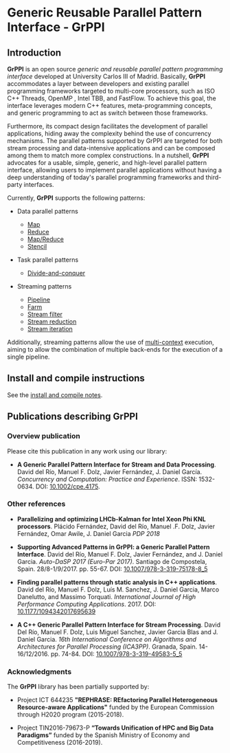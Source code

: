 # Generic Reusable Parallel Pattern Interface - GrPPI

## Introduction ##

**GrPPI** is an open source *generic and reusable parallel pattern programming
interface* developed at University Carlos III of Madrid. Basically, **GrPPI**
accommodates a layer between developers and existing parallel programming
frameworks targeted to multi-core processors, such as ISO C++ Threads, OpenMP
, Intel TBB, and FastFlow. To achieve this goal, the interface leverages
modern C++ features, meta-programming concepts, and generic programming
to act as switch between those frameworks. 

Furthermore, its compact design facilitates the development of parallel
applications, hiding away the complexity behind the use of concurrency
mechanisms. The parallel patterns supported by GrPPI are targeted for both
stream processing and data-intensive applications and can be composed among
them to match more complex constructions. In a nutshell, **GrPPI** advocates
for a usable, simple, generic, and high-level parallel pattern interface,
allowing users to implement parallel applications without having a deep
understanding of today's parallel programming frameworks and third-party
interfaces.

Currently, **GrPPI** supports the following patterns:

  * Data parallel patterns
    * [Map](doc/map.md)
    * [Reduce](doc/reduce.md)
    * [Map/Reduce](doc/map-reduce.md)
    * [Stencil](doc/stencil.md)

  * Task parallel patterns
    * [Divide-and-conquer](doc/divide-conquer.md)

  * Streaming patterns
    * [Pipeline](doc/pipeline.md)
    * [Farm](doc/farm.md)
    * [Stream filter](doc/stream-filter.md)
    * [Stream reduction](doc/stream-reduce.md)
    * [Stream iteration](doc/stream-iteration.md)

Additionally, streaming patterns allow the use of [multi-context](doc/context.md) execution,
aiming to allow the combination of multiple back-ends for the execution of
a single pipeline.

## Install and compile instructions

See the [install and compile notes](doc/install-notes.md).

## Publications describing GrPPI

### Overview publication

Please cite this publication in any work using our library:

* **A Generic Parallel Pattern Interface for Stream and Data Processing**. David del Río, Manuel F. Dolz, Javier Fernández, J. Daniel García. *Concurrency and Computation: Practice and Experience*. ISSN: 1532-0634. DOI: [10.1002/cpe.4175](http://dx.doi.org/10.1002/cpe.4175).


### Other references


* **Parallelizing and optimizing LHCb-Kalman for Intel Xeon Phi KNL processors**. Plácido Fernández, David del Río, Manuel .F. Dolz, Javier Fernández, Omar Awile, J. Daniel Garcia *PDP 2018*

* **Supporting Advanced Patterns in GrPPI: a Generic Parallel Pattern Interface**. David del Río, Manuel F. Dolz, Javier Fernández, and J. Daniel Garcia. *Auto-DaSP 2017 (Euro-Par 2017)*. Santiago de Compostela, Spain. 28/8-1/9/2017. pp. 55-67. DOI: [10.1007/978-3-319-75178-8_5](https://doi.org/10.1007/978-3-319-75178-8_5)

* **Finding parallel patterns through static analysis in C++ applications**. David del Río, Manuel F. Dolz, Luís M. Sanchez, J. Daniel Garcia, Marco Danelutto, and Massimo Torquati. *International Journal of High Performance Computing Applications*. 2017. DOI: [10.1177/1094342017695639](https://doi.org/10.1177/1094342017695639)

* **A C++ Generic Parallel Pattern Interface for Stream Processing**. David Del Río, Manuel F. Dolz, Luis Miguel Sanchez, Javier Garcia Blas and J. Daniel Garcia. *16th International Conference on Algorithms and Architectures for Parallel Processing (ICA3PP)*. Granada, Spain. 14-16/12/2016. pp. 74-84. DOI: [10.1007/978-3-319-49583-5_5](http://dx.doi.org/10.1007/978-3-319-49583-5_5)
### Acknowledgments

The **GrPPI** library has been partially supported by:

* Project ICT 644235 **"REPHRASE: REfactoring Parallel Heterogeneous Resource-aware Applications"** funded by the European Commission through H2020 program (2015-2018).

* Project TIN2016-79673-P **“Towards Unification of HPC and Big Data Paradigms”** funded by the Spanish Ministry of Economy and Competitiveness (2016-2019).
